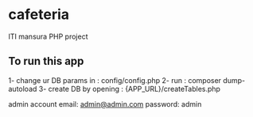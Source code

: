 # cafeteria
ITI mansura PHP project


## To run this app
1- change ur DB params in : config/config.php
2- run : composer dump-autoload
3- create DB by opening : {APP_URL}/createTables.php

admin account
email: admin@admin.com
password: admin
